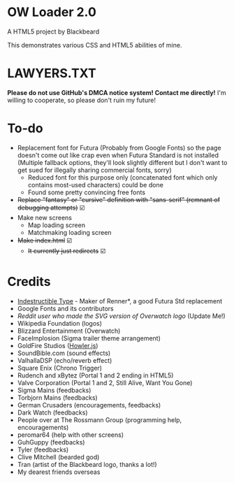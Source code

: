 # OW Loader 2.0
A HTML5 project by Blackbeard

This demonstrates various CSS and HTML5 abilities of mine.

# LAWYERS.TXT
**Please do not use GitHub's DMCA notice system! Contact me directly!** I'm willing to cooperate, so please don't ruin my future!

# To-do
- Replacement font for Futura (Probably from Google Fonts) so the page doesn't come out like crap even when Futura Standard is not installed (Multiple fallback options, they'll look slightly different but I don't want to get sued for illegally sharing commercial fonts, sorry)
  - Reduced font for this purpose only (concatenated font which only contains most-used characters) could be done
  - Found some pretty convincing free fonts
- ~~Replace "fantasy" or "cursive" definition with "sans-serif" (remnant of debugging attempts)~~ :ballot_box_with_check:
- Make new screens
  - Map loading screen
  - Matchmaking loading screen
- ~~Make index.html~~ :ballot_box_with_check:
  - ~~It currently just redirects~~ :ballot_box_with_check:

# Credits
- [Indestructible Type](https://indestructible-type.github.io/Home.html) - Maker of Renner*, a good Futura Std replacement
- Google Fonts and its contributors
- *Reddit user who made the SVG version of Overwatch logo* (Update Me!)
- Wikipedia Foundation (logos)
- Blizzard Entertainment (Overwatch)
- FaceImplosion (Sigma trailer theme arrangement)
- GoldFire Studios ([Howler.js](https://howlerjs.com/))
- SoundBible.com (sound effects)
- ValhallaDSP (echo/reverb effect)
- Square Enix (Chrono Trigger)
- Rudench and xBytez (Portal 1 and 2 ending in HTML5)
- Valve Corporation (Portal 1 and 2, Still Alive, Want You Gone)
- Sigma Mains (feedbacks)
- Torbjorn Mains (feedbacks)
- German Crusaders (encouragements, feedbacks)
- Dark Watch (feedbacks)
- People over at The Rossmann Group (programming help, encouragements)
- peromar64 (help with other screens)
- GuhGuppy (feedbacks)
- Tyler (feedbacks)
- Clive Mitchell (bearded god)
- Tran (artist of the Blackbeard logo, thanks a lot!)
- My dearest friends overseas
